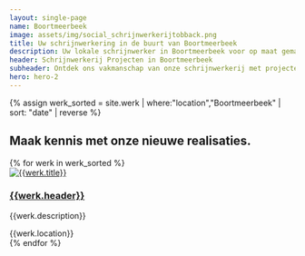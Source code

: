 ```yaml
---
layout: single-page
name: Boortmeerbeek
image: assets/img/social_schrijnwerkerijtobback.png
title: Uw schrijnwerkering in de buurt van Boortmeerbeek
description: Uw lokale schrijnwerker in Boortmeerbeek voor op maat gemaakte houten constructies. Kwaliteit en vakmanschap in elk project
header: Schrijnwerkerij Projecten in Boortmeerbeek
subheader: Ontdek ons vakmanschap van onze schrijnwerkerij met projecten in de regio Boortmeerbeek.
hero: hero-2
---
```


{% assign werk_sorted = site.werk | where:"location","Boortmeerbeek" | sort: "date" | reverse %}

<section id="section-regio">
  <div class="container mt-5">
  <div class="row">
      <div class="col-md-12">
        <h2>Maak kennis met onze nieuwe realisaties.</h2>
      </div>
    </div>
    <div class="row">
      {% for werk in werk_sorted %}
        <div class="col-xs-12 col-md-6 col-lg-3 mt-5">
            <div class="card rounded-lg shadow-sm">
              <a href="{{werk.url}}" class="card-link"><img class="card-img-top" src="{{site.url}}/{{werk.img_thumb}}" alt="{{werk.title}}"></a>
              <div class="card-body">
                <a href="{{werk.url}}" class="card-link"><h3 class="card-title">{{werk.header}}</h3></a>
                <p class="card-text">{{werk.description}}</p>
                <div><i class="fa-solid fa-location-dot"></i><span class="werk-meta"> {{werk.location}}</span></div>
              </div>
            </div>
          </div>
      {% endfor %}
    </div>
  </div>
</section>
